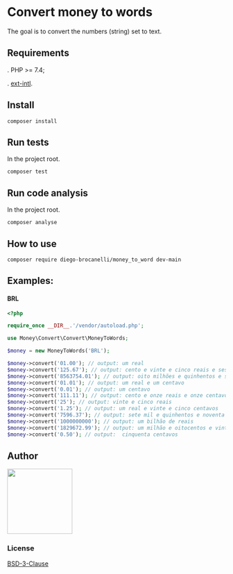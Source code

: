 # Convert money to words

The goal is to convert the numbers (string) set to text.



## Requirements

. PHP >= 7.4;

. [ext-intl](http://php.net/manual/pt_BR/book.intl.php).

## Install

```
composer install
```

## Run tests

In the project root.

```
composer test
```

## Run code analysis

In the project root.

```
composer analyse
```

## How to use

```
composer require diego-brocanelli/money_to_word dev-main
```

## Examples:
#### BRL <Brazilian currency>

```php
<?php

require_once __DIR__.'/vendor/autoload.php';

use Money\Convert\Convert\MoneyToWords;

$money = new MoneyToWords('BRL');

$money->convert('01.00'); // output: um real
$money->convert('125.67'); // output: cento e vinte e cinco reais e sessenta e sete centavos
$money->convert('8563754.01'); // output: oito milhões e quinhentos e sessenta e três mil e setecentos e cinquenta e quatro reais e um centavo
$money->convert('01.01'); // output: um real e um centavo
$money->convert('0.01'); // output: um centavo
$money->convert('111.11'); // output: cento e onze reais e onze centavos
$money->convert('25'); // output: vinte e cinco reais
$money->convert('1.25'); // output: um real e vinte e cinco centavos
$money->convert('7596.37'); // output: sete mil e quinhentos e noventa e seis reais e trinta e sete centavos
$money->convert('1000000000'); // output: um bilhão de reais 
$money->convert('1829672.99'); // output: um milhão e oitocentos e vinte e nove mil e seiscentos e setenta e dois reais e noventa e nove centavos 
$money->convert('0.50'); // output:  cinquenta centavos
```

## Author
<a href="https://www.diegobrocanelli.com.br/">
<img src="https://avatars2.githubusercontent.com/u/4108889?s=460&v=4" width="150px">
</a>

### License
[BSD-3-Clause](LICENSE)
